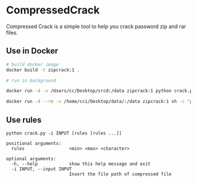 # CompressedCrack

Compressed Crack is a simple tool to help you crack password zip and rar files.

## Use in Docker

```bash
# build docker image
docker build -t zipcrack:1 .

# run in background

docker run -d -v /Users/cc/Desktop/srcd:/data zipcrack:1 python crack.py -i /data/test.zip 4 4 "0123456789"

docker run -d --rm -v /home/cci/Desktop/data/:/data zipcrack:1 sh -c "python crack.py -i /data/testPrint.zip 1 6 0123456789 >> /data/log.txt"

```


## Use rules

```
python crack.py -i INPUT [rules [rules ...]]

positional arguments:
  rules                 <min> <max> <character>

optional arguments:
  -h, --help            show this help message and exit
  -i INPUT, --input INPUT
                        Insert the file path of compressed file
                        
```                       
